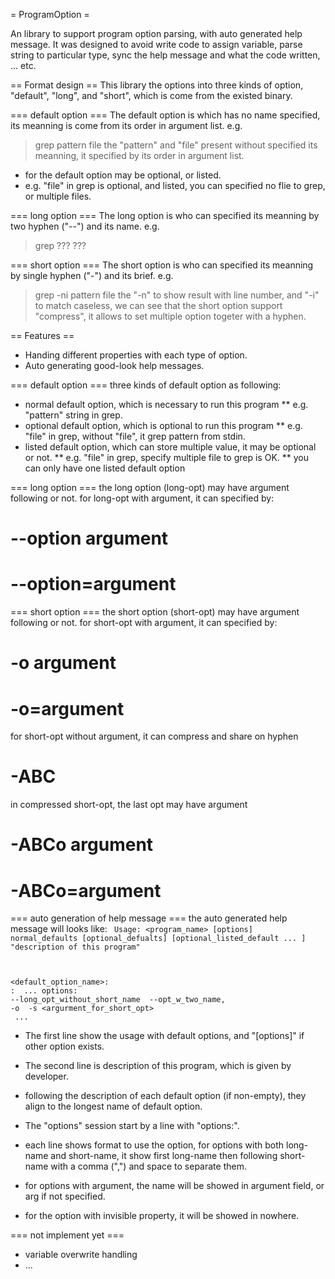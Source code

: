 = ProgramOption =

An library to support program option parsing, with auto generated help message.
It was designed to avoid write code to assign variable, parse string to particular type, sync the help message and what the code written, ... etc.

== Format design ==
This library the options into three kinds of option, "default", "long", and "short", which is come from the existed binary.

=== default option ===
The default option is which has no name specified, its meanning is come from its order in argument list.
e.g.
> grep pattern file
the "pattern" and "file" present without specified its meanning, it specified by its order in argument list.
- for the default option may be optional, or listed.
- e.g. "file" in grep is optional, and listed, you can specified no flie to grep, or multiple files.

=== long option ===
The long option is who can specified its meanning by two hyphen ("--") and its name.
e.g.
> grep ??? ???

=== short option ===
The short option is who can specified its meanning by single hyphen ("-") and its brief.
e.g.
> grep -ni pattern file
the "-n" to show result with line number, and "-i" to match caseless, we can see that the short option support "compress", it allows to set multiple option togeter with a hyphen.

== Features ==
* Handing different properties with each type of option.
* Auto generating good-look help messages.

=== default option ===
three kinds of default option as following:
* normal default option, which is necessary to run this program
** e.g. "pattern" string in grep.
* optional default option, which is optional to run this program
** e.g. "file" in grep, without "file", it grep pattern from stdin.
* listed default option, which can store multiple value, it may be optional or not.
** e.g. "file" in grep, specify multiple file to grep is OK.
** you can only have one listed default option

=== long option ===
the long option (long-opt) may have argument following or not.
for long-opt with argument, it can specified by:
# --option argument
# --option=argument

=== short option ===
the short option (short-opt) may have argument following or not.
for short-opt with argument, it can specified by:
# -o argument
# -o=argument
for short-opt without argument, it can compress and share on hyphen
# -ABC
in compressed short-opt, the last opt may have argument
# -ABCo argument
# -ABCo=argument

=== auto generation of help message ===
the auto generated help message will looks like:
<code>
Usage: <program_name> [options] normal_defaults [optional_defualts] [optional_listed_default ... ]
"description of this program"

  <default_option_name>: <description of default_option>
  <other>              : <description of default_option>
  ...
options:
  --long_opt_without_short_name  <description of option>
  --opt_w_two_name, -o           <description of option>
   -s <argurment_for_short_opt>  <description of option>
  ...
</code>
* The first line show the usage with default options, and "[options]" if other option exists.
* The second line is description of this program, which is given by developer.
* following the description of each default option (if non-empty), they align to the longest name of default option.

* The "options" session start by a line with "options:".
* each line shows format to use the option, for options with both long-name and short-name, it show first long-name then following short-name with a comma (",") and space to separate them.
* for options with argument, the name will be showed in argument field, or arg if not specified.
* for the option with invisible property, it will be showed in nowhere.

=== not implement yet ===
* variable overwrite handling 
* ...
